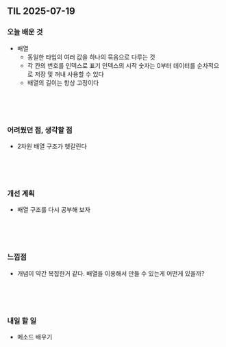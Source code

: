 ## TIL 2025-07-19

### 오늘 배운 것
- 배열
  - 동일한 타입의 여러 값을 하나의 묶음으로 다루는 것
  - 각 칸의 번호를 인덱스로 표기 인덱스의 시작 숫자는 0부터 데이터를 순차적으로 저장 및 꺼내 사용할 수 있다
  - 배열의 길이는 항상 고정이다

<br/>
<br/>
<br/>

### 어려웠던 점, 생각할 점
- 2차원 배열 구조가 헷갈린다

<br/>
<br/>
<br/>

### 개선 계획
- 배열 구조를 다시 공부해 보자

<br/>
<br/>
<br/>

### 느낌점
- 개념이 약간 복잡한거 같다. 배열을 이용해서 만들 수 있는게 어떤게 있을까?

<br/>
<br/>
<br/>

### 내일 할 일
- 메소드 배우기